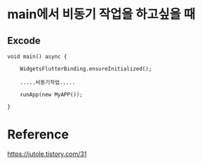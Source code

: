 # main에서 비동기 작업을 하고싶을 때

## Excode

~~~
void main() async {

    WidgetsFlutterBinding.ensureInitialized();

    .....비동기작업.....

    runApp(new MyAPP());

}
~~~

# Reference
https://jutole.tistory.com/31